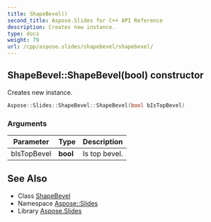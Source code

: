 ```yaml
---
title: ShapeBevel()
second_title: Aspose.Slides for C++ API Reference
description: Creates new instance.
type: docs
weight: 79
url: /cpp/aspose.slides/shapebevel/shapebevel/
---
```

## ShapeBevel::ShapeBevel(bool) constructor


Creates new instance.

```cpp
Aspose::Slides::ShapeBevel::ShapeBevel(bool bIsTopBevel)
```


### Arguments

| Parameter | Type | Description |
| --- | --- | --- |
| bIsTopBevel | **bool** | Is top bevel. |

## See Also

* Class [ShapeBevel](./)
* Namespace [Aspose::Slides](../)
* Library [Aspose.Slides](../../)